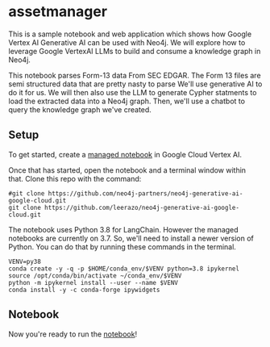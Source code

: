 # assetmanager
This is a sample notebook and web application which shows how Google Vertex AI Generative AI can be used with Neo4j.  We will explore how to leverage Google VertexAI LLMs to build and consume a knowledge graph in Neo4j.

This notebook parses Form-13 data From SEC EDGAR. The Form 13 files are semi structured data that are pretty nasty to parse  We'll use generative AI to do it for us.  We will then also use the LLM to generate Cypher statments to load the extracted data into a Neo4j graph.  Then, we'll use a chatbot to query the knowledge graph we've created.

## Setup
To get started, create a [managed notebook](https://console.cloud.google.com/vertex-ai/workbench/managed) in Google Cloud Vertex AI.

Once that has started, open the notebook and a terminal window within that.  Clone this repo with the command:

    #git clone https://github.com/neo4j-partners/neo4j-generative-ai-google-cloud.git
    git clone https://github.com/leerazo/neo4j-generative-ai-google-cloud.git

The notebook uses Python 3.8 for LangChain.  However the managed notebooks are currently on 3.7.  So, we'll need to install a newer version of Python.  You can do that by running these commands in the terminal.

    VENV=py38
    conda create -y -q -p $HOME/conda_env/$VENV python=3.8 ipykernel
    source /opt/conda/bin/activate ~/conda_env/$VENV
    python -m ipykernel install --user --name $VENV
    conda install -y -c conda-forge ipywidgets

## Notebook
Now you're ready to run the [notebook](notebook.ipynb)!
